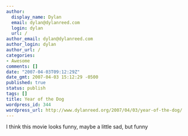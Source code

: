```yaml
---
author:
  display_name: Dylan
  email: dylan@dylanreed.com
  login: dylan
  url: /
author_email: dylan@dylanreed.com
author_login: dylan
author_url: /
categories:
- Awesome
comments: []
date: "2007-04-03T09:12:29Z"
date_gmt: 2007-04-03 15:12:29 -0500
published: true
status: publish
tags: []
title: Year of the Dog
wordpress_id: 344
wordpress_url: http://www.dylanreed.org/2007/04/03/year-of-the-dog/
---
```


I think this movie looks funny, maybe a little sad, but funny
